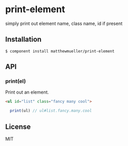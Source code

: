 
# print-element

  simply print out element name, class name, id if present

## Installation

    $ component install matthewmueller/print-element

## API

### print(el)

Print out an element.

```html
<ul id="list" class="fancy many cool">
```

```js
  print(ul) // ul#list.fancy.many.cool
```

## License

  MIT
